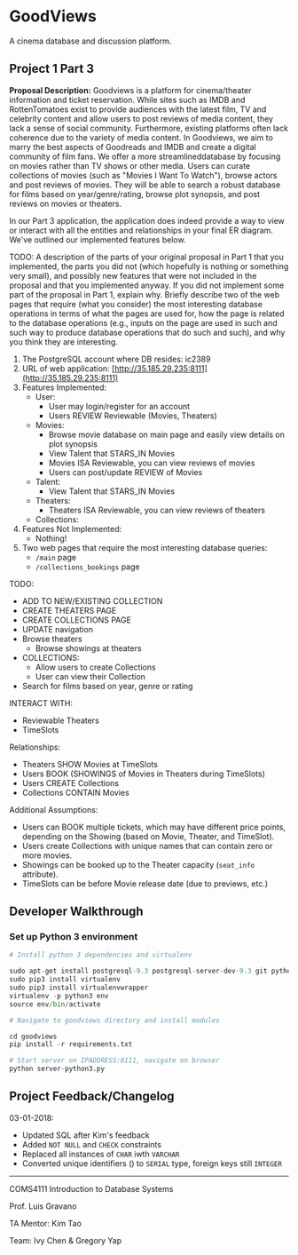 # GoodViews

A cinema database and discussion platform.

## Project 1 Part 3

**Proposal Description:** Goodviews is a platform for cinema/theater information and ticket reservation. While sites such as IMDB and RottenTomatoes exist to provide audiences with the latest film, TV and celebrity content and allow users to post reviews of media content, they lack a sense of social community. Furthermore, existing platforms often lack coherence due to the variety of media content. In Goodviews, we aim to marry the best aspects of Goodreads and IMDB and create a digital community of film fans. We offer a more ​streamlined ​database by focusing on movies rather than TV shows or other media. Users can curate ​collections ​of movies (such as "Movies I Want To Watch"), browse actors and post ​reviews ​of movies. They will be able to search a ​robust database ​ for films based on year/genre/rating, browse
plot synopsis, and post reviews on movies or theaters.

In our Part 3 application, the application does indeed provide a way to view or interact with all the entities and relationships in your final ER diagram. We've outlined our implemented features below.

TODO:
A description of the parts of your original proposal in Part 1 that you implemented, the parts you did not (which hopefully is nothing or something very small), and possibly new features that were not included in the proposal and that you implemented anyway. If you did not implement some part of the proposal in Part 1, explain why.
Briefly describe two of the web pages that require (what you consider) the most interesting database operations in terms of what the pages are used for, how the page is related to the database operations (e.g., inputs on the page are used in such and such way to produce database operations that do such and such), and why you think they are interesting.

1. The PostgreSQL account where DB resides: ic2389
2. URL of web application: [http://35.185.29.235:8111](http://35.185.29.235:8111)
3. Features Implemented:
    - User:
        - User may login/register for an account
        - Users REVIEW Reviewable (Movies, Theaters)
    - Movies:
        - Browse movie database on main page and easily view details on plot synopsis
        - View Talent that STARS_IN Movies
        - Movies ISA Reviewable, you can view reviews of movies
        - Users can post/update REVIEW of Movies
    - Talent:
        - View Talent that STARS_IN Movies
    - Theaters:
        - Theaters ISA Reviewable, you can view reviews of theaters
    - Collections:
4. Features Not Implemented:
    - Nothing!
5. Two web pages that require the most interesting database queries:
    - `/main` page
    - `/collections_bookings` page

TODO:
- ADD TO NEW/EXISTING COLLECTION
- CREATE THEATERS PAGE
- CREATE COLLECTIONS PAGE
- UPDATE navigation
- Browse theaters
    - Browse showings at theaters
- COLLECTIONS:
    - Allow users to create Collections
    - User can view their Collection
- Search for films based on year, genre or rating

INTERACT WITH:
- Reviewable Theaters
- TimeSlots

Relationships:
- Theaters SHOW Movies at TimeSlots
- Users BOOK (SHOWINGS of Movies in Theaters during TimeSlots)
- Users CREATE Collections
- Collections CONTAIN Movies

Additional Assumptions:
- Users can BOOK multiple tickets, which may have different price points,
depending on the Showing (based on Movie, Theater, and TimeSlot).
- Users create Collections with unique names that can contain zero or more
movies.
- Showings can be booked up to the Theater capacity (`seat_info` attribute).
- TimeSlots can be before Movie release date (due to previews, etc.)

## Developer Walkthrough

### Set up Python 3 environment

```py
# Install python 3 dependencies and virtualenv

sudo apt-get install postgresql-9.3 postgresql-server-dev-9.3 git python3-dev python3-pip
sudo pip3 install virtualenv
sudo pip3 install virtualenvwrapper
virtualenv -p python3 env
source env/bin/activate

# Navigate to goodviews directory and install modules

cd goodviews
pip install -r requirements.txt

# Start server on IPADDRESS:8111, navigate on browser
python server-python3.py
```

## Project Feedback/Changelog

03-01-2018:

- Updated SQL after Kim's feedback
- Added `NOT NULL` and `CHECK` constraints
- Replaced all instances of `CHAR` iwth `VARCHAR`
- Converted unique identifiers (<id>) to `SERIAL` type, foreign keys still `INTEGER`

---

COMS4111 Introduction to Database Systems

Prof. Luis Gravano

TA Mentor: Kim Tao

Team: Ivy Chen & Gregory Yap
